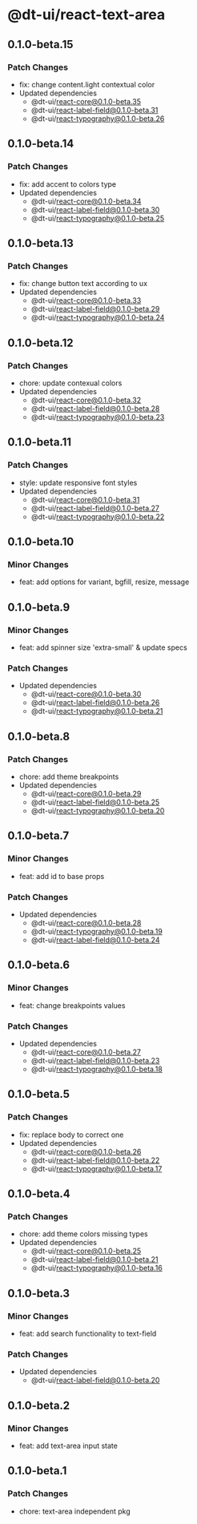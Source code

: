 # @dt-ui/react-text-area

## 0.1.0-beta.15

### Patch Changes

- fix: change content.light contextual color
- Updated dependencies
  - @dt-ui/react-core@0.1.0-beta.35
  - @dt-ui/react-label-field@0.1.0-beta.31
  - @dt-ui/react-typography@0.1.0-beta.26

## 0.1.0-beta.14

### Patch Changes

- fix: add accent to colors type
- Updated dependencies
  - @dt-ui/react-core@0.1.0-beta.34
  - @dt-ui/react-label-field@0.1.0-beta.30
  - @dt-ui/react-typography@0.1.0-beta.25

## 0.1.0-beta.13

### Patch Changes

- fix: change button text according to ux
- Updated dependencies
  - @dt-ui/react-core@0.1.0-beta.33
  - @dt-ui/react-label-field@0.1.0-beta.29
  - @dt-ui/react-typography@0.1.0-beta.24

## 0.1.0-beta.12

### Patch Changes

- chore: update contexual colors
- Updated dependencies
  - @dt-ui/react-core@0.1.0-beta.32
  - @dt-ui/react-label-field@0.1.0-beta.28
  - @dt-ui/react-typography@0.1.0-beta.23

## 0.1.0-beta.11

### Patch Changes

- style: update responsive font styles
- Updated dependencies
  - @dt-ui/react-core@0.1.0-beta.31
  - @dt-ui/react-label-field@0.1.0-beta.27
  - @dt-ui/react-typography@0.1.0-beta.22

## 0.1.0-beta.10

### Minor Changes

- feat: add options for variant, bgfill, resize, message

## 0.1.0-beta.9

### Minor Changes

- feat: add spinner size 'extra-small' & update specs

### Patch Changes

- Updated dependencies
  - @dt-ui/react-core@0.1.0-beta.30
  - @dt-ui/react-label-field@0.1.0-beta.26
  - @dt-ui/react-typography@0.1.0-beta.21

## 0.1.0-beta.8

### Patch Changes

- chore: add theme breakpoints
- Updated dependencies
  - @dt-ui/react-core@0.1.0-beta.29
  - @dt-ui/react-label-field@0.1.0-beta.25
  - @dt-ui/react-typography@0.1.0-beta.20

## 0.1.0-beta.7

### Minor Changes

- feat: add id to base props

### Patch Changes

- Updated dependencies
  - @dt-ui/react-core@0.1.0-beta.28
  - @dt-ui/react-typography@0.1.0-beta.19
  - @dt-ui/react-label-field@0.1.0-beta.24

## 0.1.0-beta.6

### Minor Changes

- feat: change breakpoints values

### Patch Changes

- Updated dependencies
  - @dt-ui/react-core@0.1.0-beta.27
  - @dt-ui/react-label-field@0.1.0-beta.23
  - @dt-ui/react-typography@0.1.0-beta.18

## 0.1.0-beta.5

### Patch Changes

- fix: replace body to correct one
- Updated dependencies
  - @dt-ui/react-core@0.1.0-beta.26
  - @dt-ui/react-label-field@0.1.0-beta.22
  - @dt-ui/react-typography@0.1.0-beta.17

## 0.1.0-beta.4

### Patch Changes

- chore: add theme colors missing types
- Updated dependencies
  - @dt-ui/react-core@0.1.0-beta.25
  - @dt-ui/react-label-field@0.1.0-beta.21
  - @dt-ui/react-typography@0.1.0-beta.16

## 0.1.0-beta.3

### Minor Changes

- feat: add search functionality to text-field

### Patch Changes

- Updated dependencies
  - @dt-ui/react-label-field@0.1.0-beta.20

## 0.1.0-beta.2

### Minor Changes

- feat: add text-area input state

## 0.1.0-beta.1

### Patch Changes

- chore: text-area independent pkg
